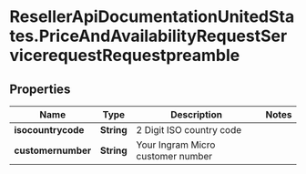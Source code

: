 # ResellerApiDocumentationUnitedStates.PriceAndAvailabilityRequestServicerequestRequestpreamble

## Properties

Name | Type | Description | Notes
------------ | ------------- | ------------- | -------------
**isocountrycode** | **String** | 2 Digit ISO country code | 
**customernumber** | **String** | Your Ingram Micro customer number | 


